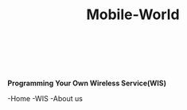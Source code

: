    # <header>Mobile-World</header>

**Programming Your Own Wireless Service(WIS)**
 
 -Home
 -WIS
  -About us
 
 
 
